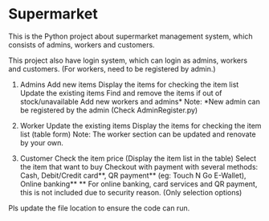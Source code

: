 # Supermarket
This is the Python project about supermarket management system, which consists of admins, workers and customers.

This project also have login system, which can login as admins, workers and customers. (For workers, need to be registered by admin.)

1. Admins
Add new items
Display the items for checking the item list
Update the existing items
Find and remove the items if out of stock/unavailable
Add new workers and admins* 
Note: *New admin can be registered by the admin (Check AdminRegister.py)

2. Worker
Update the existing items
Display the items for checking the item list (table form) 
Note: The worker section can be updated and renovate by your own.

3. Customer
Check the item price (Display the item list in the table)
Select the item that want to buy
Checkout with payment with several methods: Cash, Debit/Credit card**, QR payment** (eg: Touch N Go E-Wallet), Online banking**
** For online banking, card services and QR payment, this is not included due to security reason. (Only selection options)

Pls update the file location to ensure the code can run.
